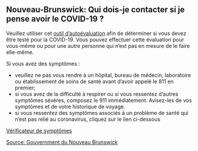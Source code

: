 ## Nouveau-Brunswick: Qui dois-je contacter si je pense avoir le COVID-19 ?

Veuillez utiliser cet [outil d’autoévaluation](https://www2.gnb.ca/content/gnb/fr/ministeres/bmhc/maladies_transmissibles/content/maladies_respiratoires/coronavirus/evaluation.html#/app/symptom-checker/guides/399/) afin de déterminer si vous devez être testé pour la COVID-19. Vous pouvez effectuer cette évaluation pour vous-même ou pour une autre personne qui n’est pas en mesure de le faire elle-même.

Si vous avez des symptômes :

- veuillez ne pas vous rendre à un hôpital, bureau de médecin, laboratoire ou établissement de soins de santé avant d’avoir appelé le 811 en premier;
- si vous avez de la difficulté à respirer ou si vous ressentez d’autres symptômes sévères, composez le 911 immédiatement. Avisez-les de vos symptômes et de votre historique de voyage.
- si vous ressentez des symptômes associés à un problème de santé qui n’est pas relié au coronavirus, cliquez sur le lien ci-dessous

[Vérificateur de symptômes](https://www2.gnb.ca/content/gnb/fr/ministeres/bmhc/maladies_transmissibles/content/maladies_respiratoires/coronavirus/evaluation.html)

[Source: Gouvernment du Nouveau Brunswick](https://www2.gnb.ca/content/gnb/fr/ministeres/bmhc/maladies_transmissibles/content/maladies_respiratoires/coronavirus.html)
